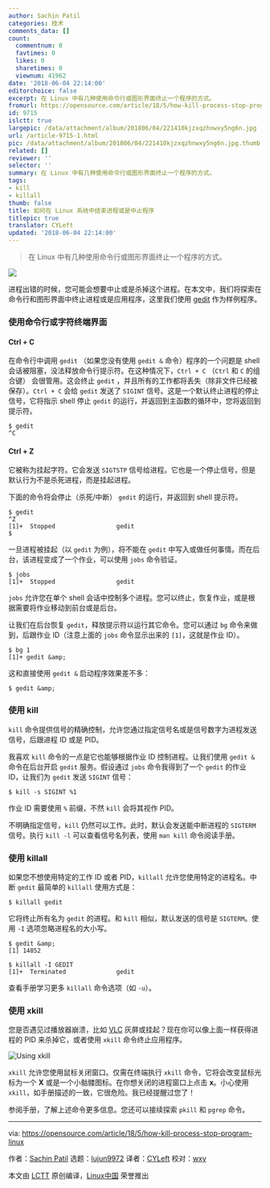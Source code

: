 ```yaml
---
author: Sachin Patil
categories: 技术
comments_data: []
count:
  commentnum: 0
  favtimes: 0
  likes: 0
  sharetimes: 0
  viewnum: 41962
date: '2018-06-04 22:14:00'
editorchoice: false
excerpt: 在 Linux 中有几种使用命令行或图形界面终止一个程序的方式。
fromurl: https://opensource.com/article/18/5/how-kill-process-stop-program-linux
id: 9715
islctt: true
largepic: /data/attachment/album/201806/04/221410kjzxqzhnwxy5ng6n.jpg
url: /article-9715-1.html
pic: /data/attachment/album/201806/04/221410kjzxqzhnwxy5ng6n.jpg.thumb.jpg
related: []
reviewer: ''
selector: ''
summary: 在 Linux 中有几种使用命令行或图形界面终止一个程序的方式。
tags:
- kill
- killall
thumb: false
title: 如何在 Linux 系统中结束进程或是中止程序
titlepic: true
translator: CYLeft
updated: '2018-06-04 22:14:00'
---
```



> 
> 在 Linux 中有几种使用命令行或图形界面终止一个程序的方式。
> 
> 
> 


![](/data/attachment/album/201806/04/221410kjzxqzhnwxy5ng6n.jpg)


进程出错的时候，您可能会想要中止或是杀掉这个进程。在本文中，我们将探索在命令行和图形界面中终止进程或是应用程序，这里我们使用 [gedit](https://wiki.gnome.org/Apps/Gedit) 作为样例程序。


### 使用命令行或字符终端界面


#### Ctrl + C


在命令行中调用 `gedit` （如果您没有使用 `gedit &` 命令）程序的一个问题是 shell 会话被阻塞，没法释放命令行提示符。在这种情况下，`Ctrl + C` （`Ctrl` 和 `C` 的组合键） 会很管用。这会终止 `gedit` ，并且所有的工作都将丢失（除非文件已经被保存）。`Ctrl + C` 会给 `gedit` 发送了 `SIGINT` 信号。这是一个默认终止进程的停止信号，它将指示 shell 停止 `gedit` 的运行，并返回到主函数的循环中，您将返回到提示符。



```
$ gedit
^C

```

#### Ctrl + Z


它被称为挂起字符。它会发送 `SIGTSTP` 信号给进程。它也是一个停止信号，但是默认行为不是杀死进程，而是挂起进程。


下面的命令将会停止（杀死/中断） `gedit` 的运行，并返回到 shell 提示符。



```
$ gedit
^Z
[1]+  Stopped                 gedit
$

```

一旦进程被挂起（以 `gedit` 为例），将不能在 `gedit` 中写入或做任何事情。而在后台，该进程变成了一个作业，可以使用 `jobs` 命令验证。



```
$ jobs
[1]+  Stopped                 gedit

```

`jobs` 允许您在单个 shell 会话中控制多个进程。您可以终止，恢复作业，或是根据需要将作业移动到前台或是后台。


让我们在后台恢复 `gedit`，释放提示符以运行其它命令。您可以通过 `bg` 命令来做到，后跟作业 ID（注意上面的 `jobs` 命令显示出来的 `[1]`，这就是作业 ID）。



```
$ bg 1
[1]+ gedit &amp;

```

这和直接使用 `gedit &` 启动程序效果差不多：



```
$ gedit &amp;

```

### 使用 kill


`kill` 命令提供信号的精确控制，允许您通过指定信号名或是信号数字为进程发送信号，后跟进程 ID 或是 PID。


我喜欢 `kill` 命令的一点是它也能够根据作业 ID 控制进程。让我们使用 `gedit &` 命令在后台开启 `gedit` 服务。假设通过 `jobs` 命令我得到了一个 `gedit` 的作业 ID，让我们为 `gedit` 发送 `SIGINT` 信号：



```
$ kill -s SIGINT %1

```

作业 ID 需要使用 `%` 前缀，不然 `kill` 会将其视作 PID。


不明确指定信号，`kill` 仍然可以工作。此时，默认会发送能中断进程的 `SIGTERM` 信号。执行 `kill -l` 可以查看信号名列表，使用 `man kill` 命令阅读手册。


### 使用 killall


如果您不想使用特定的工作 ID 或者 PID，`killall` 允许您使用特定的进程名。中断 `gedit` 最简单的 `killall` 使用方式是：



```
$ killall gedit

```

它将终止所有名为 `gedit` 的进程。和 `kill` 相似，默认发送的信号是 `SIGTERM`。使用 `-I` 选项忽略进程名的大小写。



```
$ gedit &amp;
[1] 14852

$ killall -I GEDIT
[1]+  Terminated              gedit

```

查看手册学习更多 `killall` 命令选项（如 `-u`）。


### 使用 xkill


您是否遇见过播放器崩溃，比如 [VLC](https://www.videolan.org/vlc/index.html) 灰屏或挂起？现在你可以像上面一样获得进程的 PID 来杀掉它，或者使用 `xkill` 命令终止应用程序。


![Using xkill](/data/attachment/album/201806/04/221425pvqtbbhuvpcqhiu4.png "Using xkill")


`xkill` 允许您使用鼠标关闭窗口。仅需在终端执行 `xkill` 命令，它将会改变鼠标光标为一个 **X** 或是一个小骷髅图标。在你想关闭的进程窗口上点击 **x**。小心使用 `xkill`，如手册描述的一致，它很危险。我已经提醒过您了！


参阅手册，了解上述命令更多信息。您还可以接续探索 `pkill` 和 `pgrep` 命令。




---


via: <https://opensource.com/article/18/5/how-kill-process-stop-program-linux>


作者：[Sachin Patil](https://opensource.com/users/psachin) 选题：[lujun9972](https://github.com/lujun9972) 译者：[CYLeft](https://github.com/CYLeft) 校对：[wxy](https://github.com/wxy)


本文由 [LCTT](https://github.com/LCTT/TranslateProject) 原创编译，[Linux中国](https://linux.cn/) 荣誉推出